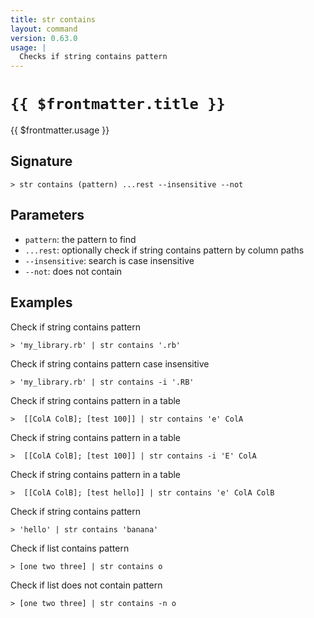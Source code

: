 ```yaml
---
title: str contains
layout: command
version: 0.63.0
usage: |
  Checks if string contains pattern
---
```


# `{{ $frontmatter.title }}`

<div style='white-space: pre-wrap;'>{{ $frontmatter.usage }}</div>

## Signature

```> str contains (pattern) ...rest --insensitive --not```

## Parameters

 -  `pattern`: the pattern to find
 -  `...rest`: optionally check if string contains pattern by column paths
 -  `--insensitive`: search is case insensitive
 -  `--not`: does not contain

## Examples

Check if string contains pattern
```shell
> 'my_library.rb' | str contains '.rb'
```

Check if string contains pattern case insensitive
```shell
> 'my_library.rb' | str contains -i '.RB'
```

Check if string contains pattern in a table
```shell
>  [[ColA ColB]; [test 100]] | str contains 'e' ColA
```

Check if string contains pattern in a table
```shell
>  [[ColA ColB]; [test 100]] | str contains -i 'E' ColA
```

Check if string contains pattern in a table
```shell
>  [[ColA ColB]; [test hello]] | str contains 'e' ColA ColB
```

Check if string contains pattern
```shell
> 'hello' | str contains 'banana'
```

Check if list contains pattern
```shell
> [one two three] | str contains o
```

Check if list does not contain pattern
```shell
> [one two three] | str contains -n o
```
